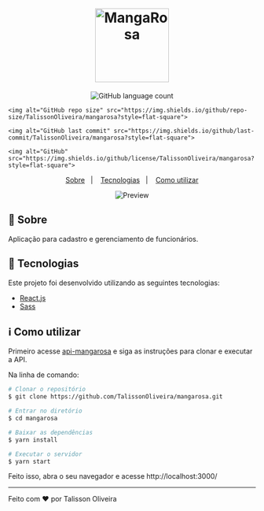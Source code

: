 
<h1 align="center">
  <img width="150px" src="https://ik.imagekit.io/imagens/logo_WHJPeU5c7t.svg" alt="MangaRosa" />
</h1>

<p align="center">
    <img alt="GitHub language count" src="https://img.shields.io/github/languages/count/TalissonOliveira/mangarosa?style=flat-square">

    <img alt="GitHub repo size" src="https://img.shields.io/github/repo-size/TalissonOliveira/mangarosa?style=flat-square">

    <img alt="GitHub last commit" src="https://img.shields.io/github/last-commit/TalissonOliveira/mangarosa?style=flat-square">

    <img alt="GitHub" src="https://img.shields.io/github/license/TalissonOliveira/mangarosa?style=flat-square">
</p>

<p align="center">
    <a href="#book-sobre">Sobre</a>&nbsp;&nbsp;&nbsp;|&nbsp;&nbsp;&nbsp;
    <a href="#rocket-tecnologias">Tecnologias</a>&nbsp;&nbsp;&nbsp;|&nbsp;&nbsp;&nbsp;
    <a href="#information_source-como-utilizar">Como utilizar</a>
</p>

<p align="center">
    <img alt="Preview" src="https://ik.imagekit.io/imagens/mangarosa_MXup4H72F.png">
</p>

## :book: Sobre
Aplicação para cadastro e gerenciamento de funcionários.

## :rocket: Tecnologias

Este projeto foi desenvolvido utilizando as seguintes tecnologias:

- [React.js](https://pt-br.reactjs.org/)
- [Sass](https://sass-lang.com/)

## :information_source: Como utilizar
Primeiro acesse [api-mangarosa](https://github.com/TalissonOliveira/api-mangarosa) e siga as instruções para clonar e executar a API.

Na linha de comando:
```bash
# Clonar o repositório
$ git clone https://github.com/TalissonOliveira/mangarosa.git

# Entrar no diretório
$ cd mangarosa

# Baixar as dependências
$ yarn install

# Executar o servidor
$ yarn start
```
Feito isso, abra o seu navegador e acesse http://localhost:3000/

---

Feito com :heart: por Talisson Oliveira
